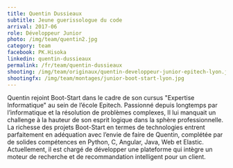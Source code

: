 ```yaml
---
title: Quentin Dussieaux
subtitle: Jeune guerissologue du code
arrival: 2017-06
role: Développeur Junior
photo: /img/team/quentin2.jpg
category: team
facebook: PK.Hisoka
linkedin: quentin-dussieaux
permalink: /fr/team/quentin-dussieaux
shooting: /img/team/originaux/quentin-developpeur-junior-epitech-lyon.jpg
shootingfx: /img/team/montages/junior-boot-start-lyon.jpg
---
```

Quentin rejoint Boot-Start dans le cadre de son cursus "Expertise Informatique" au sein de l’école Epitech. Passionné depuis longtemps par l’informatique et la résolution de problèmes complexes, Il lui manquait un challenge à la hauteur de son esprit logique dans la sphère professionnelle. La richesse des projets Boot-Start en termes de technologies entrent parfaitement en adéquation avec l’envie de faire de Quentin, complétée par de solides compétences en Python, C, Angular, Java, Web et Elastic. Actuellement, il est chargé de développer une plateforme qui intègre un moteur de recherche et de recommandation intelligent pour un client.